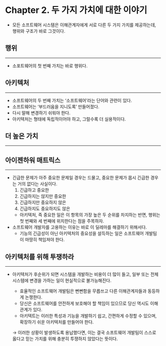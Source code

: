 # Chapter 2. 두 가지 가치에 대한 이야기

- 모든 소프트웨어 시스템은 이해관계자에게 서로 다른 두 가지 가치를 제공하는데, 행위와 구조가 바로 그것이다.

## 행위

---

- 소포트웨어의 첫 번째 가치는 바로 행위다.

## 아키텍처

---

- 소프트웨어의 두 번째 가치는 ‘소프트웨어’라는 단어와 관련이 있다.
- 소프트웨어는 ‘부드러움을 지니도록’  만들어졌다.
- 다시 말해 변경하기 쉬워야 한다.
- 아키텍처는 형태에 독립적이어야 하고, 그럴수록 더 실용적이다.

## 더 높은 가치

---

## 아이젠하워 매트릭스

---

- 긴급한 문제가 아주 중요한 문제일 경우는 드물고, 중요한 문제가 몹시 긴급한 경우는 거의 없다는 사실이다.
    1. 긴급하고 중요한
    2. 긴급하지는 않지만 중요한
    3. 긴급하지만 중요하지 않은
    4. 긴급하지도 중요하지도 않은
    - 아키텍처, 즉 중요한 일은 이 항목의 가장 높은 두 순위를 차지하는 반면, 행위는 첫 번째와 세 번째에 위치한다는 점을 주목하자.
- 소프트웨어 개발자를 고용하는 이유는 바로 이 딜레마를 해결하기 위해서다.
    - 기능의 긴급성이 아닌 아키텍처의 중요성을 설득하는 일은 소프트웨어 개발팀이 마땅히 책임져야 한다.

## 아키텍처를 위해 투쟁하라

---

- 아키텍처가 후순위가 되면 시스템을 개발하는 비용이 더 많이 들고, 일부 또는 전체 시스템에 변경을 가하는 일이 현실적으로 불가능해진다.
    - 효율적인 소프트웨어 개발팀은 뻔뻔함을 무릅쓰고 다른 이해관계자들과 동등하게 논쟁한다.
    - 당신은 소프트웨어를 안전하게 보호해야 할 책임이 있으므로 당신 역시도 이해 관계가 있다.
    - 아키텍트는 이러한 특성과 기능을 개발하기 쉽고, 간편하게 수정할 수 있으며, 확장하기 쉬운 아키텍처를 만들어야 한다.
    
    → 이러한 상황이 발생하도록 용납했다면, 이는 결국 소프트웨어 개발팀이 스스로 옳다고 믿는 가치를 위해 충분히 투쟁하지 않았다는 뜻이다.